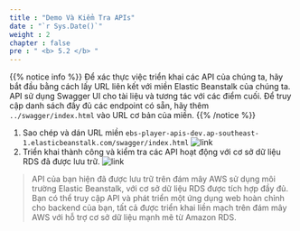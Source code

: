 ```yaml
---
title : "Demo Và Kiểm Tra APIs"
date : "`r Sys.Date()`"
weight : 2
chapter : false
pre : " <b> 5.2 </b> "
---
```


{{% notice info %}}
Để xác thực việc triển khai các API của chúng ta, hãy bắt đầu bằng cách lấy URL liên kết với miền Elastic Beanstalk của chúng ta. API sử dụng Swagger UI cho tài liệu và tương tác với các điểm cuối. Để truy cập danh sách đầy đủ các endpoint có sẵn, hãy thêm ```../swagger/index.html``` vào URL cơ bản của miền.
{{% /notice %}}

1. Sao chép và dán URL miền ```ebs-player-apis-dev.ap-southeast-1.elasticbeanstalk.com/swagger/index.html```
![link](/images/3-deploy-ebs-application/3.9-demo-api/demo%20(1).jpg?width=60pc)
1. Triển khai thành công và kiểm tra các API hoạt động với cơ sở dữ liệu RDS đã được lưu trữ.
![link](/images/3-deploy-ebs-application/3.9-demo-api/demo%20(2).jpg?width=60pc)

> API của bạn hiện đã được lưu trữ trên đám mây AWS sử dụng môi trường Elastic Beanstalk, với cơ sở dữ liệu RDS được tích hợp đầy đủ. Bạn có thể truy cập API và phát triển một ứng dụng web hoàn chỉnh cho backend của bạn, tất cả được triển khai liền mạch trên đám mây AWS với hỗ trợ cơ sở dữ liệu mạnh mẽ từ Amazon RDS.
